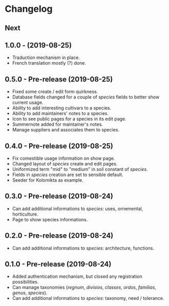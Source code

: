 # Changelog

## Next

## 1.0.0 - (2019-08-25)
- Traduction mechanism in place.
- French translation mostly (?) done.

## 0.5.0 - Pre-release (2019-08-25)
- Fixed some create / edit form quirkness.
- Database fields changed for a couple of _species_ fields to better show current usage.
- Ability to add interesting cultivars to a species.
- Ability to add maintainers' notes to a species.
- Icon to see public pages for a species in its edit page.
- Summernote added for maintainer's notes.
- Manage suppliers and associates them to species.

## 0.4.0 - Pre-release (2019-08-25)
- Fix comestible usage information on show page.
- Changed layout of _species_ create and edit pages.
- Uniformized term "mid" to "medium" in soil constant of _species_.
- Fields in _species_ creation are set to sensible default.
- Seeder for Kolomikta as example.

## 0.3.0 - Pre-release (2019-08-24)

- Can add additional informations to _species_: uses, ornemental, horticulture.
- Page to show species informations.

## 0.2.0 - Pre-release (2019-08-24)

- Can add additional informations to _species_: architecture, functions.

## 0.1.0 - Pre-release (2019-08-24)

- Added authentication mechanism, but closed any registration possibilities.
- Can manage taxonomies (_regnum_, _divisios_, _classes_, _ordos_, _familias_, _genus_, _species_).
- Can add additional informations to _species_: taxonomy, need / tolerance.